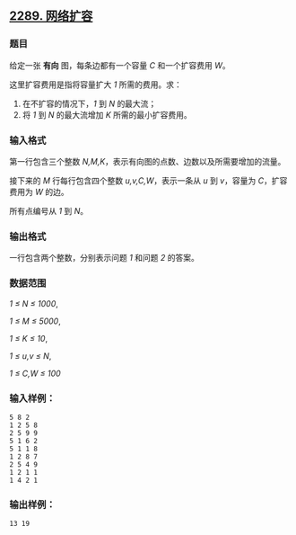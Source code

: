 ## [2289. 网络扩容](https://www.acwing.com/problem/content/2291/)

### 题目

给定一张 **有向** 图，每条边都有一个容量 *C* 和一个扩容费用 *W*。

这里扩容费用是指将容量扩大 *1* 所需的费用。求：

1. 在不扩容的情况下，*1* 到 *N* 的最大流；
2. 将 *1* 到 *N* 的最大流增加 *K* 所需的最小扩容费用。

### 输入格式

第一行包含三个整数 *N,M,K*，表示有向图的点数、边数以及所需要增加的流量。

接下来的 *M* 行每行包含四个整数 *u,v,C,W*，表示一条从 *u* 到 *v*，容量为 *C*，扩容费用为 *W* 的边。

所有点编号从 *1* 到 *N*。

### 输出格式

一行包含两个整数，分别表示问题 *1* 和问题 *2* 的答案。

### 数据范围

*1 ≤ N ≤ 1000*,

*1 ≤ M ≤ 5000*,

*1 ≤ K ≤ 10*,

*1 ≤ u,v ≤ N*,

*1 ≤ C,W ≤ 100*

### 输入样例：

```
5 8 2
1 2 5 8
2 5 9 9
5 1 6 2
5 1 1 8
1 2 8 7
2 5 4 9
1 2 1 1
1 4 2 1
```

### 输出样例：

```
13 19
```
